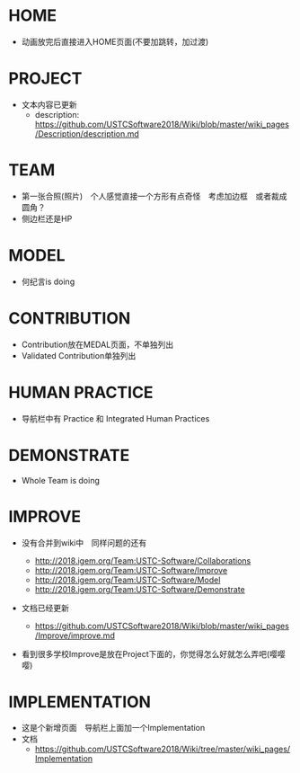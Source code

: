 # HOME

- 动画放完后直接进入HOME页面(不要加跳转，加过渡)

# PROJECT

- 文本内容已更新
  - description: <https://github.com/USTCSoftware2018/Wiki/blob/master/wiki_pages/Description/description.md>

# TEAM

- 第一张合照(照片)　个人感觉直接一个方形有点奇怪　考虑加边框　或者裁成圆角？
- 侧边栏还是HP

# MODEL

- 何纪言is doing

# CONTRIBUTION

- Contribution放在MEDAL页面，不单独列出
- Validated Contribution单独列出

# HUMAN PRACTICE

- 导航栏中有 Practice 和 Integrated Human Practices

# DEMONSTRATE

- Whole Team is doing

# IMPROVE

- 没有合并到wiki中　同样问题的还有
  - <http://2018.igem.org/Team:USTC-Software/Collaborations>
  - <http://2018.igem.org/Team:USTC-Software/Improve>
  - <http://2018.igem.org/Team:USTC-Software/Model>
  - <http://2018.igem.org/Team:USTC-Software/Demonstrate>

- 文档已经更新
  - <https://github.com/USTCSoftware2018/Wiki/blob/master/wiki_pages/Improve/improve.md>
- 看到很多学校Improve是放在Project下面的，你觉得怎么好就怎么弄吧(嘤嘤嘤)

# IMPLEMENTATION

- 这是个新增页面　导航栏上面加一个Implementation
- 文档
  - <https://github.com/USTCSoftware2018/Wiki/tree/master/wiki_pages/Implementation>



